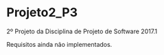 # Projeto2_P3
2º Projeto da Disciplina de Projeto de Software 2017.1

Requisitos ainda não implementados.
